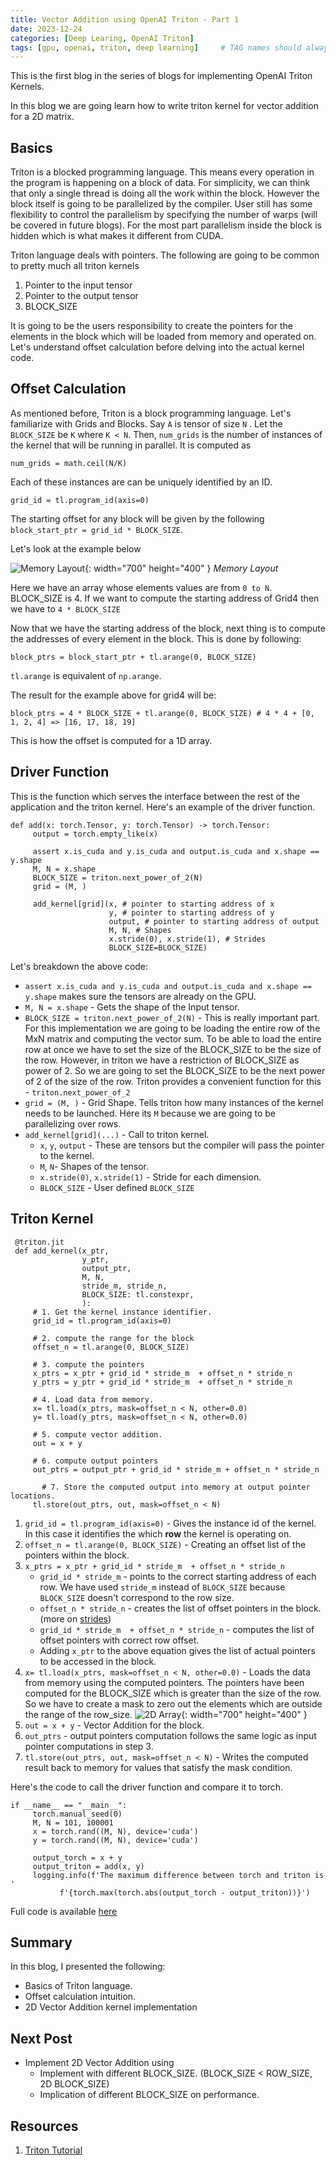 ```yaml
---
title: Vector Addition using OpenAI Triton - Part 1
date: 2023-12-24 
categories: [Deep Learing, OpenAI Triton]
tags: [gpu, openai, triton, deep learning]     # TAG names should always be lowercase
---
```


This is the first blog in the series of blogs for implementing OpenAI Triton Kernels.

In this blog we are going learn how to write triton kernel for vector addition for a 2D matrix.

## Basics
Triton is a blocked programming language. This means every operation in the program is happening on a block of data. For simplicity, we can think that only a single thread is doing all the work within the block. However the block itself is going to be parallelized by the compiler. User still has some flexibility to control the parallelism by specifying the number of warps (will be covered in future blogs). For the most part parallelism inside the block is hidden which is what makes it different from CUDA. 

Triton language deals with pointers. The following are going to be common to pretty much all triton kernels
1. Pointer to the input tensor
2. Pointer to the output tensor
3. BLOCK_SIZE

It is going to be the users responsibility to create the pointers for the elements in the block which will be loaded from memory and operated on.
Let's understand offset calculation before delving into the actual kernel code.

## Offset Calculation
As mentioned before, Triton is a block programming language. Let's familiarize with Grids and Blocks. 
Say `A` is tensor of size `N` . Let the `BLOCK_SIZE` be `K` where `K < N`. Then, `num_grids` is the number of instances of the kernel that will be running in parallel. It is computed as
```
num_grids = math.ceil(N/K)
```
Each of these instances are can be uniquely identified by an ID.
```
grid_id = tl.program_id(axis=0)
```
The starting offset for any block will be given by the following
`block_start_ptr = grid_id * BLOCK_SIZE`.


Let's look at the example below

![Memory Layout](/assets/img/openai_triton/memory_layout.drawio.png){: width="700" height="400" }
_Memory Layout_

Here we have an array whose elements values are from `0 to N`. BLOCK_SIZE is 4.
If we want to compute the starting address of Grid4 then we have to `4 * BLOCK_SIZE`


Now that we have the starting address of the block, next thing is to compute the addresses of every element in the block. This is done by following:


`block_ptrs = block_start_ptr + tl.arange(0, BLOCK_SIZE)`

`tl.arange` is equivalent of `np.arange`.


The result for the example above for grid4 will be:
```
block_ptrs = 4 * BLOCK_SIZE + tl.arange(0, BLOCK_SIZE) # 4 * 4 + [0, 1, 2, 4] => [16, 17, 18, 19]
```
This is how the offset is computed for a 1D array.

## Driver Function
This is the function which serves the interface between the rest of the application and the triton kernel. Here's an example of the driver function.
```
def add(x: torch.Tensor, y: torch.Tensor) -> torch.Tensor:
     output = torch.empty_like(x)

     assert x.is_cuda and y.is_cuda and output.is_cuda and x.shape == y.shape
     M, N = x.shape 
     BLOCK_SIZE = triton.next_power_of_2(N)
     grid = (M, )

     add_kernel[grid](x, # pointer to starting address of x
                      y, # pointer to starting address of y
                      output, # pointer to starting address of output
                      M, N, # Shapes
                      x.stride(0), x.stride(1), # Strides
                      BLOCK_SIZE=BLOCK_SIZE) 
```
Let's breakdown the above code:
* `assert x.is_cuda and y.is_cuda and output.is_cuda and x.shape == y.shape` makes sure the tensors are already on the GPU.
* `M, N = x.shape` - Gets the shape of the Input tensor.
* `BLOCK_SIZE = triton.next_power_of_2(N)` - This is really important part. For this implementation we are going to be loading the entire row of the MxN matrix and computing the vector sum. To be able to load the entire row at once we have to set the size of the BLOCK_SIZE to be the size of the row. However, in triton we have a restriction of BLOCK_SIZE as power of 2. So we are going to set the BLOCK_SIZE to be the next power of 2 of the size of the row. Triton provides a convenient function for this - `triton.next_power_of_2`
* `grid = (M, )` - Grid Shape. Tells triton how many instances of the kernel needs to be launched. Here its `M` because we are going to be parallelizing over rows.
* `add_kernel[grid](...)` - Call to triton kernel.
	* `x`, `y`, `output` - These are tensors but the compiler will pass the pointer to the kernel.
	* `M`, `N`- Shapes of the tensor.
	* `x.stride(0)`, `x.stride(1)` - Stride for each dimension.
	* `BLOCK_SIZE` - User defined `BLOCK_SIZE`

## Triton Kernel
```
 @triton.jit
 def add_kernel(x_ptr,
                y_ptr,
                output_ptr,
                M, N,
                stride_m, stride_n,
                BLOCK_SIZE: tl.constexpr,
                ):
     # 1. Get the kernel instance identifier.
     grid_id = tl.program_id(axis=0)
     
     # 2. compute the range for the block
     offset_n = tl.arange(0, BLOCK_SIZE)
     
     # 3. compute the pointers
     x_ptrs = x_ptr + grid_id * stride_m  + offset_n * stride_n
     y_ptrs = y_ptr + grid_id * stride_m  + offset_n * stride_n
     
     # 4. Load data from memory.
     x= tl.load(x_ptrs, mask=offset_n < N, other=0.0)
     y= tl.load(y_ptrs, mask=offset_n < N, other=0.0)
     
     # 5. compute vector addition.
     out = x + y
     
     # 6. compute output pointers
     out_ptrs = output_ptr + grid_id * stride_m + offset_n * stride_n

	   # 7. Store the computed output into memory at output pointer locations.
     tl.store(out_ptrs, out, mask=offset_n < N)
```
1. `grid_id = tl.program_id(axis=0)` - Gives the instance id of the kernel. In this case it identifies the which **row** the kernel is operating on.
2. `offset_n = tl.arange(0, BLOCK_SIZE)` - Creating an offset list of the pointers within the block.
3. `x_ptrs = x_ptr + grid_id * stride_m  + offset_n * stride_n`
     * `grid_id * stride_m` - points to the correct starting address of each row. We have used `stride_m` instead of `BLOCK_SIZE` because `BLOCK_SIZE` doesn't correspond to the row size.
	* `offset_n * stride_n` - creates the list of offset pointers in the block. (more on [strides](https://pytorch.org/docs/stable/generated/torch.Tensor.stride.html))
	* `grid_id * stride_m  + offset_n * stride_n` - computes the list of offset pointers with correct row offset.
	* Adding `x_ptr` to the above equation gives the list of actual pointers to be accessed in the block.
4. `x= tl.load(x_ptrs, mask=offset_n < N, other=0.0)` - Loads the data from memory using the computed pointers. The pointers have been computed for the BLOCK_SIZE which is greater than the size of the row. So we have to create a mask to zero out the elements which are outside the range of the row_size. ![2D Array](/assets/img/openai_triton/2darray.drawio.png){: width="700" height="400" }
5. `out = x + y` - Vector Addition for the block.
6. `out_ptrs` - output pointers computation follows the same logic as input pointer computations in step 3.
7. `tl.store(out_ptrs, out, mask=offset_n < N)` - Writes the computed result back to memory for values that satisfy the mask condition.

Here's the code to call the driver function and compare it to torch.
```
if __name__ == "__main__":
     torch.manual_seed(0)
     M, N = 101, 100001
     x = torch.rand((M, N), device='cuda')
     y = torch.rand((M, N), device='cuda')

     output_torch = x + y
     output_triton = add(x, y)
     logging.info(f'The maximum difference between torch and triton is '
           f'{torch.max(torch.abs(output_torch - output_triton))}')
```

Full code is available [here](https://github.com/sandeepkumar-skb/OpenAI-Triton-Kernels/blob/main/vector_addition/vector_add2d_v1.py)

## Summary
In this blog, I presented the following:
* Basics of Triton language.
* Offset calculation intuition.
* 2D Vector Addition kernel implementation

## Next Post
* Implement 2D Vector Addition using
	* Implement with different BLOCK_SIZE. (BLOCK_SIZE < ROW_SIZE, 2D BLOCK_SIZE)
	* Implication of different BLOCK_SIZE on performance.

## Resources
1. [Triton Tutorial](https://triton-lang.org/main/getting-started/tutorials/01-vector-add.html)
